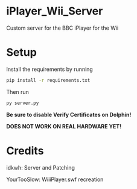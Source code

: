 # iPlayer_Wii_Server
Custom server for the BBC iPlayer for the Wii

# Setup

Install the requirements by running

```cmd
pip install -r requirements.txt
```

Then run

```cmd
py server.py
```

**Be sure to disable Verify Certificates on Dolphin!**

**DOES NOT WORK ON REAL HARDWARE YET!**

# Credits

idkwh: Server and Patching

YourTooSlow: WiiiPlayer.swf recreation